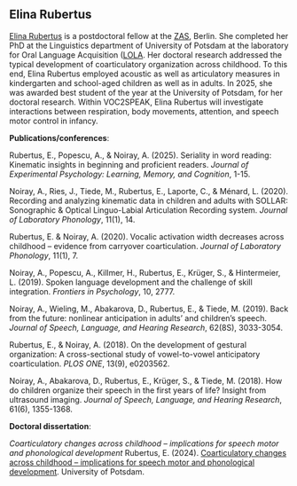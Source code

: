 ## Elina Rubertus

[Elina Rubertus](https://elinarubertus.github.io/) is a postdoctoral fellow at the [ZAS](https://www.leibniz-zas.de/en/personen/details/rubertus-elina/elina-rubertus), Berlin. She completed her PhD at the Linguistics department of University of Potsdam at the laboratory for Oral Language Acquisition ([LOLA](https://www.uni-potsdam.de/en/lola/index). Her doctoral research addressed the typical development of coarticulatory organization across childhood. To this end, Elina Rubertus employed acoustic as well as articulatory measures in kindergarten and school-aged children as well as in adults.
In 2025, she was awarded best student of the year at the University of Potsdam, for her doctoral research.
Within VOC2SPEAK, Elina Rubertus will investigate interactions between respiration, body movements, attention, and speech motor control in infancy.

**Publications/conferences**:

Rubertus, E., Popescu, A., & Noiray, A. (2025). Seriality in word reading: Kinematic insights in beginning and proficient readers. *Journal of Experimental Psychology: Learning, Memory, and Cognition*, 1-15.

Noiray, A., Ries, J., Tiede, M., Rubertus, E., Laporte, C., & Ménard, L. (2020). Recording and analyzing kinematic data in children and adults with SOLLAR: Sonographic & Optical Linguo-Labial Articulation Recording system. *Journal of Laboratory Phonology*, 11(1), 14.

Rubertus, E. & Noiray, A. (2020). Vocalic activation width decreases across childhood – evidence from carryover coarticulation. *Journal of Laboratory Phonology*, 11(1), 7.

Noiray, A., Popescu, A., Killmer, H., Rubertus, E., Krüger, S., & Hintermeier, L. (2019). Spoken language development and the challenge of skill integration. *Frontiers in Psychology*, 10, 2777.

Noiray, A., Wieling, M., Abakarova, D., Rubertus, E., & Tiede, M. (2019). Back from the future: nonlinear anticipation in adults’ and children’s speech. *Journal of Speech, Language, and Hearing Research*, 62(8S), 3033-3054.

Rubertus, E., & Noiray, A. (2018). On the development of gestural organization: A cross-sectional study of vowel-to-vowel anticipatory coarticulation. *PLOS ONE*, 13(9), e0203562.

Noiray, A., Abakarova, D., Rubertus, E., Krüger, S., & Tiede, M. (2018). How do children organize their speech in the first years of life? Insight from ultrasound imaging. *Journal of Speech, Language, and Hearing Research*, 61(6), 1355-1368.

**Doctoral dissertation**:

*Coarticulatory changes across childhood – implications for speech motor and phonological development*
Rubertus, E. (2024). [Coarticulatory changes across childhood – implications for speech motor and phonological development](https://publishup.uni-potsdam.de/frontdoor/index/index/start/2/rows/10/sortfield/score/sortorder/desc/searchtype/simple/query/rubertus/docId/63012). University of Potsdam.
